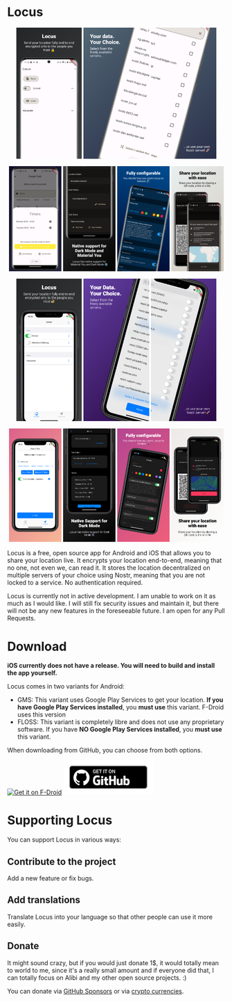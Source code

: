 # Locus

<p float="left" align="center">
    <img src="readme_content/app_screenshots/android/0.png" width="30%" />
    <img src="readme_content/app_screenshots/android/1.png" width="30%" />
    <img src="readme_content/app_screenshots/android/2.png" width="30%" />
</p>


<p float="left" align="center">
    <img src="readme_content/app_screenshots/android/3.png" width="24%" />
    <img src="readme_content/app_screenshots/android/4.png" width="24%" />
    <img src="readme_content/app_screenshots/android/5.png" width="24%" />
    <img src="readme_content/app_screenshots/android/6.png" width="24%" />
</p>


<p float="left" align="center">
    <img src="readme_content/app_screenshots/ios/0.png" width="30%" />
    <img src="readme_content/app_screenshots/ios/1.png" width="30%" />
    <img src="readme_content/app_screenshots/ios/2.png" width="30%" />
</p>


<p float="left" align="center">
    <img src="readme_content/app_screenshots/ios/3.png" width="24%" />
    <img src="readme_content/app_screenshots/ios/4.png" width="24%" />
    <img src="readme_content/app_screenshots/ios/5.png" width="24%" />
    <img src="readme_content/app_screenshots/ios/6.png" width="24%" />
</p>

Locus is a free, open source app for Android and iOS that allows you to share your location live. It
encrypts your location end-to-end, meaning that no one, not even we, can read it. It stores the
location decentralized on multiple servers of your choice using Nostr, meaning that you are not
locked to a service. No authentication required.

Locus is currently not in active development. I am unable to work on it as much as I would like.
I will still fix security issues and maintain it, but there will not be any new features in the
foreseeable future. I am open for any Pull Requests.

# Download

**iOS currently does not have a release. You will need to build and install the app yourself.**

Locus comes in two variants for Android:

* GMS: This variant uses Google Play Services to get your location. **If you have Google Play Services
  installed**, you **must use** this variant. F-Droid uses this version
* FLOSS: This variant is completely libre and does not use any proprietary software. If you have **NO
  Google Play Services installed**, you **must use** this variant.

When downloading from GitHub, you can choose from both options.

[<img src="https://fdroid.gitlab.io/artwork/badge/get-it-on.png" alt="Get it on F-Droid" height="80">](https://f-droid.org/packages/app.myzel394.locus)
[<img src="readme_content/github-badge.png" alt="Get it on GitHub" height="80">](https://github.com/Myzel394/locus/releases)

# Supporting Locus

You can support Locus in various ways:

## Contribute to the project

Add a new feature or fix bugs.

## Add translations

Translate Locus into your language so that other people can use it more easily.

## Donate

It might sound crazy, but if you would just donate 1$, it would totally mean to world to me, since
it's a really small amount and if everyone did that, I can totally focus on Alibi and my other open
source projects. :)

You can donate via [GitHub Sponsors](https://github.com/sponsors/Myzel394) or via [crypto currencies](https://github.com/Myzel394/contact-me?tab=readme-ov-file#donations).
